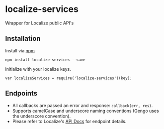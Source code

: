 # localize-services
Wrapper for Localize public API's

Installation
------------

Install via [npm](http://npmjs.org/)

    npm install localize-services --save


Initialize with your localize keys. 

    var localizeServices = require('localize-services')(key);


Endpoints
----------
  
- All callbacks are passed an error and response: `callback(err, res)`.
- Supports camelCase and underscore naming conventions (Gengo uses the underscore convention).
- Please refer to Localize's [API Docs](https://help.localizejs.com/reference#api-overview) for endpoint details.

